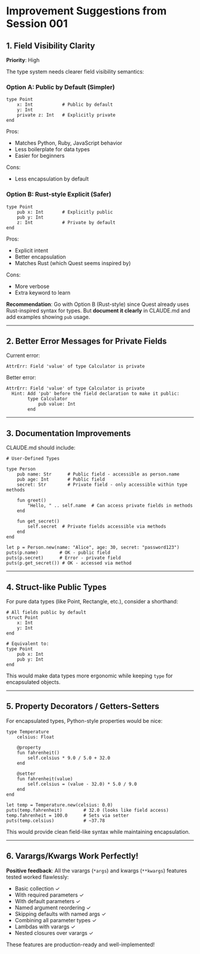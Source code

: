 # Improvement Suggestions from Session 001

## 1. Field Visibility Clarity

**Priority**: High

The type system needs clearer field visibility semantics:

### Option A: Public by Default (Simpler)
```quest
type Point
    x: Int           # Public by default
    y: Int
    private z: Int   # Explicitly private
end
```

Pros:
- Matches Python, Ruby, JavaScript behavior
- Less boilerplate for data types
- Easier for beginners

Cons:
- Less encapsulation by default

### Option B: Rust-style Explicit (Safer)
```quest
type Point
    pub x: Int       # Explicitly public
    pub y: Int
    z: Int           # Private by default
end
```

Pros:
- Explicit intent
- Better encapsulation
- Matches Rust (which Quest seems inspired by)

Cons:
- More verbose
- Extra keyword to learn

**Recommendation**: Go with Option B (Rust-style) since Quest already uses Rust-inspired syntax for types. But **document it clearly** in CLAUDE.md and add examples showing `pub` usage.

---

## 2. Better Error Messages for Private Fields

Current error:
```
AttrErr: Field 'value' of type Calculator is private
```

Better error:
```
AttrErr: Field 'value' of type Calculator is private
  Hint: Add 'pub' before the field declaration to make it public:
        type Calculator
            pub value: Int
        end
```

---

## 3. Documentation Improvements

CLAUDE.md should include:

```quest
# User-Defined Types

type Person
    pub name: Str      # Public field - accessible as person.name
    pub age: Int       # Public field
    secret: Str        # Private field - only accessible within type methods

    fun greet()
        "Hello, " .. self.name  # Can access private fields in methods
    end

    fun get_secret()
        self.secret  # Private fields accessible via methods
    end
end

let p = Person.new(name: "Alice", age: 30, secret: "password123")
puts(p.name)        # OK - public field
puts(p.secret)      # Error - private field
puts(p.get_secret()) # OK - accessed via method
```

---

## 4. Struct-like Public Types

For pure data types (like Point, Rectangle, etc.), consider a shorthand:

```quest
# All fields public by default
struct Point
    x: Int
    y: Int
end

# Equivalent to:
type Point
    pub x: Int
    pub y: Int
end
```

This would make data types more ergonomic while keeping `type` for encapsulated objects.

---

## 5. Property Decorators / Getters-Setters

For encapsulated types, Python-style properties would be nice:

```quest
type Temperature
    celsius: Float

    @property
    fun fahrenheit()
        self.celsius * 9.0 / 5.0 + 32.0
    end

    @setter
    fun fahrenheit(value)
        self.celsius = (value - 32.0) * 5.0 / 9.0
    end
end

let temp = Temperature.new(celsius: 0.0)
puts(temp.fahrenheit)        # 32.0 (looks like field access)
temp.fahrenheit = 100.0      # Sets via setter
puts(temp.celsius)           # ~37.78
```

This would provide clean field-like syntax while maintaining encapsulation.

---

## 6. Varargs/Kwargs Work Perfectly!

**Positive feedback**: All the varargs (`*args`) and kwargs (`**kwargs`) features tested worked flawlessly:
- Basic collection ✓
- With required parameters ✓
- With default parameters ✓
- Named argument reordering ✓
- Skipping defaults with named args ✓
- Combining all parameter types ✓
- Lambdas with varargs ✓
- Nested closures over varargs ✓

These features are production-ready and well-implemented!
